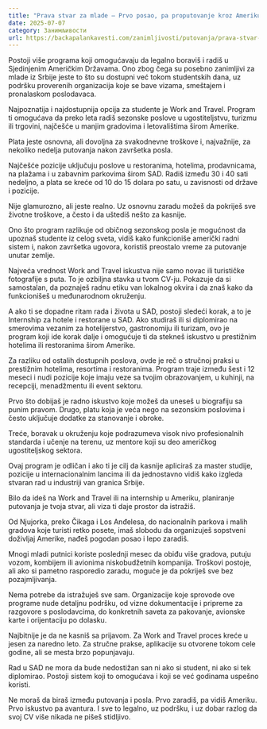 ```yaml
---
title: "Prava stvar za mlade – Prvo posao, pa proputovanje kroz Ameriku!"
date: 2025-07-07
category: Занимљивости
url: https://backapalankavesti.com/zanimljivosti/putovanja/prava-stvar-za-mlade-prvo-posao-pa-proputovanje-kroz-ameriku/
---
```


Postoji više programa koji omogućavaju da legalno boraviš i radiš u Sjedinjenim Američkim Državama. Ono zbog čega su posebno zanimljivi za mlade iz Srbije jeste to što su dostupni već tokom studentskih dana, uz podršku proverenih organizacija koje se bave vizama, smeštajem i pronalaskom poslodavaca.

Najpoznatija i najdostupnija opcija za studente je Work and Travel. Program ti omogućava da preko leta radiš sezonske poslove u ugostiteljstvu, turizmu ili trgovini, najčešće u manjim gradovima i letovalištima širom Amerike.

Plata jeste osnovna, ali dovoljna za svakodnevne troškove i, najvažnije, za nekoliko nedelja putovanja nakon završetka posla.

Najčešće pozicije uključuju poslove u restoranima, hotelima, prodavnicama, na plažama i u zabavnim parkovima širom SAD. Radiš između 30 i 40 sati nedeljno, a plata se kreće od 10 do 15 dolara po satu, u zavisnosti od države i pozicije.

Nije glamurozno, ali jeste realno. Uz osnovnu zaradu možeš da pokriješ sve životne troškove, a često i da uštediš nešto za kasnije.

Ono što program razlikuje od običnog sezonskog posla je mogućnost da upoznaš studente iz celog sveta, vidiš kako funkcioniše američki radni sistem i, nakon završetka ugovora, koristiš preostalo vreme za putovanje unutar zemlje.

Najveća vrednost Work and Travel iskustva nije samo novac ili turističke fotografije s puta. To je ozbiljna stavka u tvom CV-ju. Pokazuje da si samostalan, da poznaješ radnu etiku van lokalnog okvira i da znaš kako da funkcionišeš u međunarodnom okruženju.

A ako ti se dopadne ritam rada i života u SAD, postoji sledeći korak, a to je Internship za hotele i restorane u SAD. Ako studiraš ili si diplomirao na smerovima vezanim za hotelijerstvo, gastronomiju ili turizam, ovo je program koji ide korak dalje i omogućuje ti da stekneš iskustvo u prestižnim hotelima ili restoranima širom Amerike.

Za razliku od ostalih dostupnih poslova, ovde je reč o stručnoj praksi u prestižnim hotelima, resortima i restoranima. Program traje između šest i 12 meseci i nudi pozicije koje imaju veze sa tvojim obrazovanjem, u kuhinji, na recepciji, menadžmentu ili event sektoru.

Prvo što dobijaš je radno iskustvo koje možeš da uneseš u biografiju sa punim pravom. Drugo, platu koja je veća nego na sezonskim poslovima i često uključuje dodatke za stanovanje i obroke.

Treće, boravak u okruženju koje podrazumeva visok nivo profesionalnih standarda i učenje na terenu, uz mentore koji su deo američkog ugostiteljskog sektora.

Ovaj program je odličan i ako ti je cilj da kasnije apliciraš za master studije, pozicije u internacionalnim lancima ili da jednostavno vidiš kako izgleda stvaran rad u industriji van granica Srbije.

Bilo da ideš na Work and Travel ili na internship u Ameriku, planiranje putovanja je tvoja stvar, ali viza ti daje prostor da istražiš.

Od Njujorka, preko Čikaga i Los Anđelesa, do nacionalnih parkova i malih gradova koje turisti retko posete, imaš slobodu da organizuješ sopstveni doživljaj Amerike, nađeš pogodan posao i lepo zaradiš.

Mnogi mladi putnici koriste poslednji mesec da obiđu više gradova, putuju vozom, kombijem ili avionima niskobudžetnih kompanija. Troškovi postoje, ali ako si pametno rasporedio zaradu, moguće je da pokriješ sve bez pozajmljivanja.

Nema potrebe da istražuješ sve sam. Organizacije koje sprovode ove programe nude detaljnu podršku, od vizne dokumentacije i pripreme za razgovore s poslodavcima, do konkretnih saveta za pakovanje, avionske karte i orijentaciju po dolasku.

Najbitnije je da ne kasniš sa prijavom. Za Work and Travel proces kreće u jesen za naredno leto. Za stručne prakse, aplikacije su otvorene tokom cele godine, ali se mesta brzo popunjavaju.

Rad u SAD ne mora da bude nedostižan san ni ako si student, ni ako si tek diplomirao. Postoji sistem koji to omogućava i koji se već godinama uspešno koristi.

Ne moraš da biraš između putovanja i posla. Prvo zaradiš, pa vidiš Ameriku. Prvo iskustvo pa avantura. I sve to legalno, uz podršku, i uz dobar razlog da svoj CV više nikada ne pišeš stidljivo.
